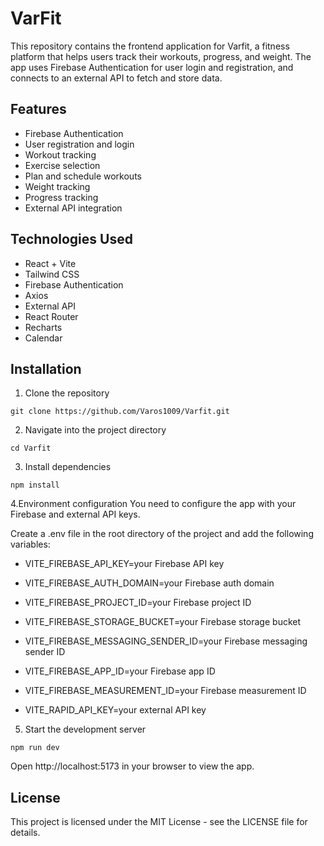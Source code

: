 # VarFit

This repository contains the frontend application for Varfit, a fitness platform that helps users track their workouts, progress, and weight. The app uses Firebase Authentication for user login and registration, and connects to an external API to fetch and store data.

## Features

- Firebase Authentication
- User registration and login
- Workout tracking
- Exercise selection
- Plan and schedule workouts
- Weight tracking
- Progress tracking
- External API integration


## Technologies Used

- React + Vite
- Tailwind CSS
- Firebase Authentication
- Axios
- External API
- React Router
- Recharts
- Calendar

## Installation

1. Clone the repository
```
git clone https://github.com/Varos1009/Varfit.git
```
2. Navigate into the project directory
```
cd Varfit
``` 
3. Install dependencies
```
npm install
```
4.Environment configuration
You need to configure the app with your Firebase and external API keys.

Create a .env file in the root directory of the project and add the following variables:
- VITE_FIREBASE_API_KEY=your Firebase API key
- VITE_FIREBASE_AUTH_DOMAIN=your Firebase auth domain
- VITE_FIREBASE_PROJECT_ID=your Firebase project ID
- VITE_FIREBASE_STORAGE_BUCKET=your Firebase storage bucket
- VITE_FIREBASE_MESSAGING_SENDER_ID=your Firebase messaging sender ID
- VITE_FIREBASE_APP_ID=your Firebase app ID
- VITE_FIREBASE_MEASUREMENT_ID=your Firebase measurement ID

- VITE_RAPID_API_KEY=your external API key

5. Start the development server
```
npm run dev
```
Open http://localhost:5173 in your browser to view the app.

## License

This project is licensed under the MIT License - see the LICENSE file for details.





